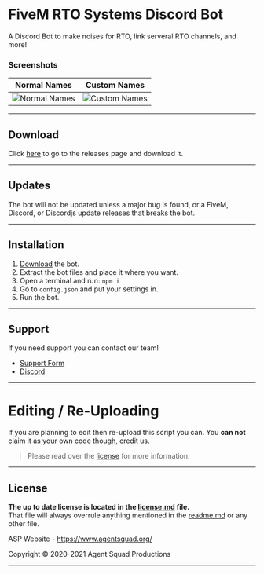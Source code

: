# FiveM RTO Systems Discord Bot
A Discord Bot to make noises for RTO, link serveral RTO channels, and more!

### Screenshots

|Normal Names|Custom Names|
|:-:|:-:|
|![Normal Names](https://agentsquad.org/img/showcase/)|![Custom Names](https://agentsquad.org/img/showcase/)|

--------

## Download

Click [here](https://github.com/Agent-Squad-Productions/fivemstatusbot/releases) to go to the releases page and download it.

--------

## Updates

The bot will not be updated unless a major bug is found, or a FiveM, Discord, or Discordjs update releases that breaks the bot.

--------

## Installation

1. [Download](https://github.com/Agent-Squad-Productions/fivemstatusbot/releases) the bot.
2. Extract the bot files and place it where you want.
3. Open a terminal and run: `npm i`
4. Go to `config.json` and put your settings in.
5. Run the bot.

--------

## Support
If you need support you can contact our team!

- [Support Form](https://billing.agentsquad.org/submitticket.php)
- [Discord](https://discord.agentsquad.org)


--------

# Editing / Re-Uploading

If you are planning to edit then re-upload this script you can. You **can not** claim it as your own code though, credit us.
> Please read over the [license](LICENSE.md) for more information.

--------

## License
**The up to date license is located in the [license.md](LICENSE.md) file.**<br>
That file will always overrule anything mentioned in the [readme.md](README.md) or any other file.


ASP Website - https://www.agentsquad.org/

Copyright © 2020-2021 Agent Squad Productions

----